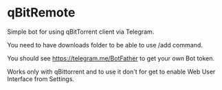 # qBitRemote
Simple bot for using qBitTorrent client via Telegram.

You need to have downloads folder to be able to use /add command.

You should see https://telegram.me/BotFather to get your own Bot token.

Works only with qBittorrent and to use it don't for get to enable Web User Interface from Settings.


